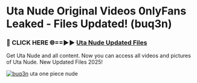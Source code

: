 # Uta Nude Original Videos 0nlyFans Leaked - Files Updated! (buq3n)

<h3>🔴 CLICK HERE 🌐==►► <a href="https://tinyurl.com/yrmya6cz" rel="nofollow">Uta Nude Updated Files</a></h3>

Get Uta Nude and all content. Now you can access all videos and pictures of Uta Nude. New Updated Files 2025!

[![buq3n](https://i.imgur.com/FMdXYCs.gif)](https://tinyurl.com/yrmya6cz)
uta one piece nude